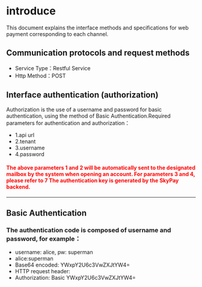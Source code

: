 # introduce

This document explains the interface methods and specifications for web payment corresponding to each channel.


## Communication protocols and request methods
- Service Type：Restful Service
- Http Method：POST

## Interface authentication (authorization)


Authorization is the use of a username and password for basic authentication, using the method of Basic Authentication.Required parameters for authentication and authorization：
- 1.api url
- 2.tenant
- 3.username
- 4.password
#### <font color = red>The above parameters 1 and 2 will be automatically sent to the designated mailbox by the system when opening an account. For parameters 3 and 4, please refer to 7 The authentication key is generated by the SkyPay backend.</font>
_________________
## Basic Authentication

### The authentication code is composed of username and password, for example：

-  username: alice, pw: superman 
-  alice:superman
-  Base64 encoded: YWxpY2U6c3VwZXJtYW4=
-  HTTP request header:
- Authorization: Basic YWxpY2U6c3VwZXJtYW4=